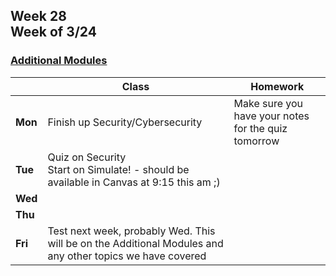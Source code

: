 ## Week 28 <br>Week of 3/24

### [Additional Modules](/apcsp/curriculum/#additional-modules)

|         | Class | Homework |
| ------- | ----- | -------- |
| **Mon** |Finish up Security/Cybersecurity |Make sure you have your notes for the quiz tomorrow  |
| **Tue** |Quiz on Security<br>Start on Simulate! - should be available in Canvas at 9:15 this am ;) |  |
| **Wed** |  |  |
| **Thu** |  |  |
| **Fri** |Test next week, probably Wed. This will be on the Additional Modules and any other topics we have covered  |  |



<meta http-equiv="refresh" content="300"/>
